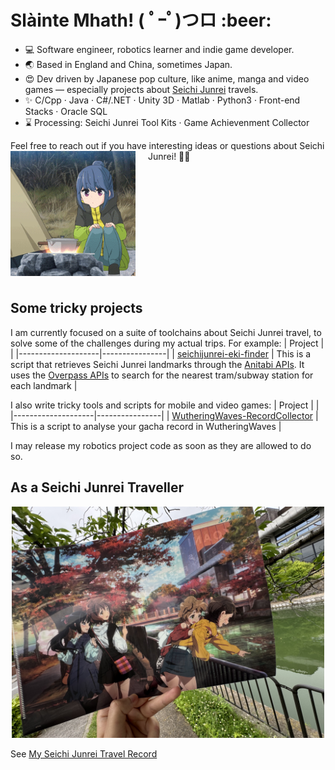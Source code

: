 <h1>Slàinte Mhath! ( ﾟｰﾟ)つロ :beer: </h1>

- 💻 Software engineer, robotics learner and indie game developer.  
- :earth_asia: Based in England and China, sometimes Japan.  
- :heart_eyes: Dev driven by Japanese pop culture, like anime, manga and video games — especially projects about [Seichi Junrei](https://en.wikipedia.org/wiki/Pilgrimage_(anime)) travels.
- :sparkles: C/Cpp · Java · C#/.NET · Unity 3D · Matlab · Python3 · Front-end Stacks · Oracle SQL
- :hourglass: Processing: Seichi Junrei Tool Kits · Game Achievenment Collector

Feel free to reach out if you have interesting ideas or questions about Seichi Junrei! :sparkling_heart::sparkling_heart:
<img src="https://raw.githubusercontent.com/Arthurzyang/Arthurzyang/main/preview.gif" 
     alt="Yuru Camp" 
     width="200"
     style="float:left; margin-right:20px; margin-bottom:10px;" />

<div style="clear: both;"></div>

## Some tricky projects
I am currently focused on a suite of toolchains about Seichi Junrei travel, to solve some of the challenges during my actual trips. For example:
|       Project      |  |
|--------------------|----------------|
| [seichijunrei-eki-finder](https://github.com/Arthurzyang/seichijunrei-eki-finder) | This is a script that retrieves Seichi Junrei landmarks through the [Anitabi APIs](https://github.com/anitabi/anitabi.cn-document/blob/main/api.md). It uses the [Overpass APIs](https://wiki.openstreetmap.org/wiki/Overpass_API) to search for the nearest tram/subway station for each landmark |

I also write tricky tools and scripts for mobile and video games:
|       Project      |  |
|--------------------|----------------|
| [WutheringWaves-RecordCollector](https://github.com/Arthurzyang/WutheringWaves-RecordCollector) | This is a script to analyse your gacha record in WutheringWaves |

I may release my robotics project code as soon as they are allowed to do so.

## As a Seichi Junrei Traveller
<p align="center"><img src="https://github.com/Arthurzyang/Arthurzyang/blob/main/IMG_6040.jpg?raw=true" width="500" height="370" alt="Centered Image" /></p>

See [My Seichi Junrei Travel Record](https://github.com/Arthurzyang/Arthurzyang/blob/main/seichi_junrei_intro.md)

